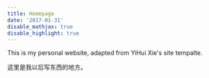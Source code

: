 ```yaml
---
title: Homepage
date: '2017-01-31'
disable_mathjax: true
disable_highlight: true
---
```


This is my personal website, adapted from YiHui Xie's site tempalte. 

这里是我以后写东西的地方。
